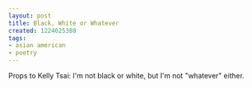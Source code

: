 ```yaml
---
layout: post
title: Black, White or Whatever
created: 1224025388
tags:
- asian american
- poetry
---
```

Props to Kelly Tsai: I'm not black or white, but I'm not "whatever" either.

<object width="425" height="344"><param name="movie" value="http://www.youtube.com/v/uNU_Abkqryc&#38;hl=en&#38;fs=1"></param><param name="allowFullScreen" value="true"></param><embed src="http://www.youtube.com/v/uNU_Abkqryc&#38;hl=en&#38;fs=1" type="application/x-shockwave-flash" allowfullscreen="true" width="425" height="344"></embed></object>

